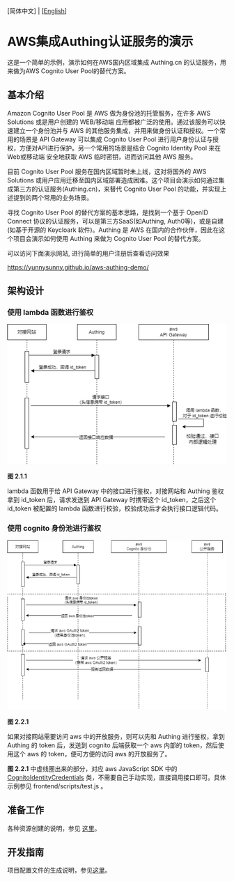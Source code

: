 [简体中文] | [[English](README.en.md)]

# AWS集成Authing认证服务的演示

这是一个简单的示例，演示如何在AWS国内区域集成 Authing.cn 的认证服务，用来做为AWS Cognito User Pool的替代方案。

## 基本介绍

Amazon Cognito User Pool 是 AWS 做为身份池的托管服务，在许多 AWS Solutions 或是用户创建的 WEB/移动端 应用都被广泛的使用。通过该服务可以快速建立一个身份池并与 AWS 的其他服务集成，并用来做身份认证和授权。一个常用的场景是 API Gateway 可以集成 Cognito User Pool 进行用户身份认证与授权，方便对API进行保护。另一个常用的场景是结合 Cognito Identity Pool 来在 Web或移动端 安全地获取 AWS 临时密钥，进而访问其他 AWS 服务。

目前 Cognito User Pool 服务在国内区域暂时未上线，这对将国外的 AWS Solutions 或用户应用迁移至国内区域部署造成困难。这个项目会演示如何通过集成第三方的认证服务(Authing.cn)，来替代 Cognito User Pool 的功能，并实现上述提到的两个常用的业务场景。

寻找 Cognito User Pool 的替代方案的基本思路，是找到一个基于 OpenID Connect 协议的认证服务，可以是第三方SaaS(如Authing, Auth0等)，或是自建(如基于开源的 Keycloark 软件)。Authing 是 AWS 在国内的合作伙伴，因此在这个项目会演示如何使用 Authing 来做为 Cognito User Pool 的替代方案。

可以访问下面演示网站, 进行简单的用户注册后查看访问效果

https://yunnysunny.github.io/aws-authing-demo/

## 架构设计

### 使用 lambda 函数进行鉴权

![](docs/images/lambda_auth_flow.png)

**图 2.1.1**

lambda 函数用于给 API Gateway 中的接口进行鉴权，对接网站和 Authing 鉴权拿到 id_token 后，请求发送到 API Gateway 时携带这个 id_token，之后这个 id_token 被配置的 lambda 函数进行校验，校验成功后才会执行接口逻辑代码。

### 使用 cognito 身份池进行鉴权

![](docs/images/cognito_auth_flow.drawio.png)

**图 2.2.1**

如果对接网站需要访问 aws 中的开放服务，则可以先和 Authing 进行鉴权，拿到 Authing 的 token 后，发送到 cognito 后端获取一个 aws 内部的 token，然后使用这个 aws 的 token，便可方便的访问 aws 的开放服务了。

**图 2.2.1** 中虚线圈出来的部分，对应 aws JavaScript SDK 中的 [CognitoIdentityCredentials](https://docs.aws.amazon.com/AWSJavaScriptSDK/latest/AWS/CognitoIdentityCredentials.html) 类，不需要自己手动实现，直接调用接口即可。具体示例参见 frontend/scripts/test.js 。

## 准备工作

各种资源创建的说明，参见 [这里](docs/prepare.md)。

## 开发指南

项目配置文件的生成说明，参见[这里](docs/prepare.md)。